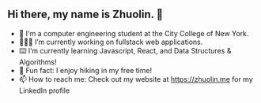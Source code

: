 ## Hi there, my name is Zhuolin. 👋

- 🏫 I'm a computer engineering student at the City College of New York.<br>
- 👨🏻‍💻 I’m currently working on fullstack web applications.<br>
- ⌨️ I’m currently learning Javascript, React, and Data Structures & Algorithms!<br>
- 📔 Fun fact: I enjoy hiking in my free time!<br>
- 📫 How to reach me: Check out my website at https://zhuolin.me for my LinkedIn profile<br>

